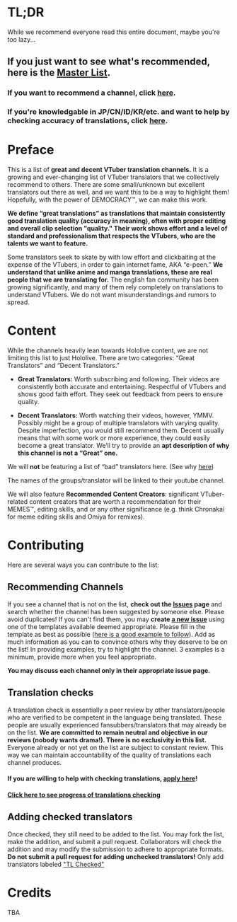 # TL;DR

While we recommend everyone read this entire document, maybe you're too lazy...

## If you just want to see what's recommended, here is the [Master List](https://github.com/tl-masterlist/VTuber-Translators-Master-List/blob/master/Master%20List.md).
### If you want to recommend a channel, click [here](#recommending-channels). 
### If you're knowledgable in JP/CN/ID/KR/etc. and want to help by checking accuracy of translations, click [here](#translation-checks). 


# Preface
This is a list of **great and decent VTuber translation channels.** It is a growing and ever-changing list of VTuber translators that we collectively recommend to others. There are some small/unknown but excellent translators out there as well, and we want this to be a way to highlight them! Hopefully, with the power of DEMOCRACY™, we can make this work.

**We define “great translations” as translations that maintain consistently good translation quality (accuracy in meaning), often with proper editing and overall clip selection "quality." Their work shows effort and a level of standard and professionalism that respects the VTubers, who are the talents we want to feature.**

Some translators seek to skate by with low effort and clickbaiting at the expense of the VTubers, in order to gain internet fame, AKA “e-peen.” **We understand that unlike anime and manga translations, these are real people that we are translating for.** The english fan community has been growing significantly, and many of them rely completely on translations to understand VTubers. We do not want misunderstandings and rumors to spread.

# Content
While the channels heavily lean towards Hololive content, we are not limiting this list to just Hololive.
There are two categories: “Great Translators” and “Decent Translators.” 

- **Great Translators:** Worth subscribing and following. Their videos are consistently both accurate and entertaining. Respectful of VTubers and shows good faith effort. They seek out feedback from peers to ensure quality. 

- **Decent Translators:** Worth watching their videos, however, YMMV. Possibly might be a group of multiple translators with varying quality. Despite imperfection, you would still recommend them. Decent usually means that with some work or more experience, they could easily become a great translator. We’ll try to provide an **apt description of why this channel is not a “Great” one.**

We will **not** be featuring a list of “bad” translators here. (See why [here](https://link-here-to-faq))

The names of the groups/translator will be linked to their youtube channel.

We will also feature **Recommended Content Creators**: significant VTuber-related content creators that are worth a recommendation for their MEMES™, editing skills, and or any other significance (e.g. think Chronakai for meme editing skills and Omiya for remixes).

# Contributing
Here are several ways you can contribute to the list:

## Recommending Channels
If you see a channel that is not on the list, **check out the [Issues](https://github.com/tl-masterlist/VTuber-Translators-Master-List/issues) page** and search whether the channel has been suggested by someone else. Please avoid duplicates! If you can't find them, you may **create [a new issue](https://github.com/tl-masterlist/VTuber-Translators-Master-List/issues/new/choose)** using one of the templates available deemed appropriate. Please fill in the template as best as possible ([here is a good example to follow](https://github.com/tl-masterlist/VTuber-Translators-Master-List/issues/5)). Add as much information as you can to convince others why they deserve to be on the list! In providing examples, try to highlight the channel. 3 examples is a minimum, provide more when you feel appropriate.

**You may discuss each channel only in their appropriate issue page.**

## Translation checks
A translation check is essentially a peer review by other translators/people who are verified to be competent in the language being translated. These people are usually experienced fansubbers/translators that may already be on the list. **We are committed to remain neutral and objective in our reviews (nobody wants drama!). There is no exclusivity in this list.** Everyone already or not yet on the list are subject to constant review. This way we can maintain accountability of the quality of translations each channel produces. 

#### If you are willing to help with checking translations, [apply here](https://github.com/tl-masterlist/VTuber-Translators-Master-List/issues/8)!

#### [Click here to see progress of translations checking](https://github.com/tl-masterlist/VTuber-Translators-Master-List/projects/2)

## Adding checked translators
Once checked, they still need to be added to the list. You may fork the list, make the addition, and submit a pull request. Collaborators will check the addition and may modify the submission to adhere to appropriate formats. **Do not submit a pull request for adding unchecked translators!** Only add translators labeled ["TL Checked"](https://github.com/tl-masterlist/VTuber-Translators-Master-List/labels/TL%20Checked)

# Credits
TBA
